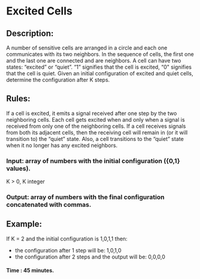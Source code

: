 # Excited Cells
## Description:
A number of sensitive cells are arranged in a circle and each one communicates with its
two neighbors. In the sequence of cells, the first one and the last one are connected and
are neighbors.
A cell can have two states: “excited” or “quiet”. “1” signifies that the cell is excited, “0"
signifies that the cell is quiet.
Given an initial configuration of excited and quiet cells, determine the configuration after
K steps.
## Rules:
If a cell is excited, it emits a signal received after one step by the two
neighboring cells.
Each cell gets excited when and only when a signal is received from only one
of the neighboring cells.
If a cell receives signals from both its adjacent cells, then the receiving cell
will remain in (or it will transition to) the “quiet” state.
Also, a cell transitions to the “quiet” state when it no longer has any excited
neighbors.
### Input: array of numbers with the initial configuration ({0,1} values).
K > 0, K integer
### Output: array of numbers with the final configuration concatenated with commas.
## Example:
If K = 2 and the initial configuration is 1,0,1,1 then:
- the configuration after 1 step will be: 1,0,1,0
- the configuration after 2 steps and the output will be: 0,0,0,0
#### Time : 45 minutes.
